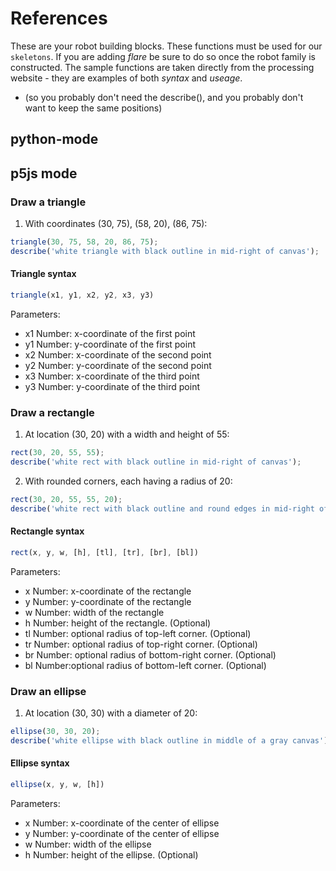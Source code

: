 # References

These are your robot building blocks. These functions must be used for our `skeletons`.
If you are adding _flare_ be sure to do so once the robot family is constructed.
The sample functions are taken directly from the processing website - they are examples of both _syntax_ and _useage_.

- (so you probably don't need the describe(), and you probably don't want to keep the same positions)

## python-mode

## p5js mode

### Draw a triangle

1. With coordinates (30, 75), (58, 20), (86, 75):

```JavaScript
triangle(30, 75, 58, 20, 86, 75);
describe('white triangle with black outline in mid-right of canvas');
```

#### Triangle syntax

```JavaScript
triangle(x1, y1, x2, y2, x3, y3)
```

Parameters:

- x1 Number: x-coordinate of the first point
- y1 Number: y-coordinate of the first point
- x2 Number: x-coordinate of the second point
- y2 Number: y-coordinate of the second point
- x3 Number: x-coordinate of the third point
- y3 Number: y-coordinate of the third point

### Draw a rectangle

1. At location (30, 20) with a width and height of 55:

```JavaScript
rect(30, 20, 55, 55);
describe('white rect with black outline in mid-right of canvas');
```

2. With rounded corners, each having a radius of 20:

```JavaScript
rect(30, 20, 55, 55, 20);
describe('white rect with black outline and round edges in mid-right of canvas');
```

#### Rectangle syntax

```JavaScript
rect(x, y, w, [h], [tl], [tr], [br], [bl])
```

Parameters:

- x Number: x-coordinate of the rectangle
- y Number: y-coordinate of the rectangle
- w Number: width of the rectangle
- h Number: height of the rectangle. (Optional)
- tl Number: optional radius of top-left corner. (Optional)
- tr Number: optional radius of top-right corner. (Optional)
- br Number: optional radius of bottom-right corner. (Optional)
- bl Number:optional radius of bottom-left corner. (Optional)

### Draw an ellipse

1. At location (30, 30) with a diameter of 20:

```JavaScript
ellipse(30, 30, 20);
describe('white ellipse with black outline in middle of a gray canvas');
```

#### Ellipse syntax

```JavaScript
ellipse(x, y, w, [h])
```

Parameters:

- x Number: x-coordinate of the center of ellipse
- y Number: y-coordinate of the center of ellipse
- w Number: width of the ellipse
- h Number: height of the ellipse. (Optional)
